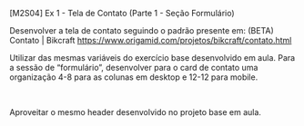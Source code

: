 [M2S04] Ex 1 - Tela de Contato (Parte 1 - Seção Formulário)

Desenvolver a tela de contato seguindo o padrão presente em: (BETA) Contato | Bikcraft
https://www.origamid.com/projetos/bikcraft/contato.html

Utilizar das mesmas variáveis do exercício base desenvolvido em aula. Para a sessão de “formulário”, desenvolver para o card de contato uma organização 4-8 para as colunas em desktop e 12-12 para mobile.

‌

Aproveitar o mesmo header desenvolvido no projeto base em aula.